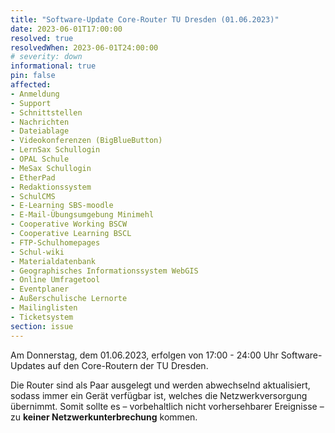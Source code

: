 ```yaml
---
title: "Software-Update Core-Router TU Dresden (01.06.2023)"
date: 2023-06-01T17:00:00
resolved: true
resolvedWhen: 2023-06-01T24:00:00
# severity: down
informational: true
pin: false 
affected:
- Anmeldung
- Support
- Schnittstellen
- Nachrichten
- Dateiablage
- Videokonferenzen (BigBlueButton)
- LernSax Schullogin
- OPAL Schule
- MeSax Schullogin
- EtherPad
- Redaktionssystem
- SchulCMS
- E-Learning SBS-moodle
- E-Mail-Übungsumgebung Minimehl
- Cooperative Working BSCW
- Cooperative Learning BSCL
- FTP-Schulhomepages
- Schul-wiki
- Materialdatenbank
- Geographisches Informationssystem WebGIS
- Online Umfragetool
- Eventplaner
- Außerschulische Lernorte
- Mailinglisten
- Ticketsystem
section: issue
---
```


Am Donnerstag, dem 01.06.2023, erfolgen von 17:00 - 24:00 Uhr
Software-Updates auf den Core-Routern der TU Dresden.

Die Router sind als Paar ausgelegt und werden abwechselnd aktualisiert,
sodass immer ein Gerät verfügbar ist, welches die Netzwerkversorgung
übernimmt. Somit sollte es – vorbehaltlich nicht vorhersehbarer
Ereignisse – zu **keiner Netzwerkunterbrechung** kommen.
